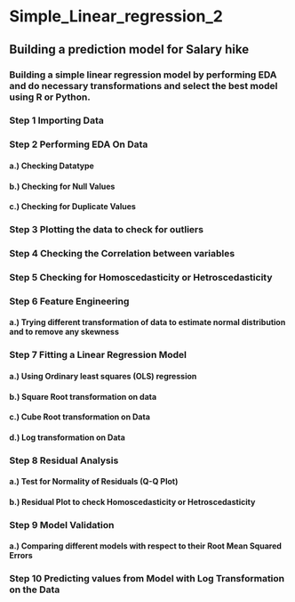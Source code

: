 # Simple_Linear_regression_2
## Building a prediction model for Salary hike
### Building a simple linear regression model by performing EDA and do necessary transformations and select the best model using R or Python.

### Step 1 Importing Data
### Step 2 Performing EDA On Data
#### a.) Checking Datatype
#### b.) Checking for Null Values
#### c.) Checking for Duplicate Values
### Step 3 Plotting the data to check for outliers
### Step 4 Checking the Correlation between variables
### Step 5 Checking for Homoscedasticity or Hetroscedasticity
### Step 6 Feature Engineering
#### a.) Trying different transformation of data to estimate normal distribution and to remove any skewness
### Step 7 Fitting a Linear Regression Model
#### a.) Using Ordinary least squares (OLS) regression
#### b.) Square Root transformation on data
#### c.) Cube Root transformation on Data
#### d.) Log transformation on Data
### Step 8 Residual Analysis
#### a.) Test for Normality of Residuals (Q-Q Plot)
#### b.) Residual Plot to check Homoscedasticity or Hetroscedasticity
### Step 9 Model Validation
#### a.) Comparing different models with respect to their Root Mean Squared Errors
### Step 10 Predicting values from Model with Log Transformation on the Data
